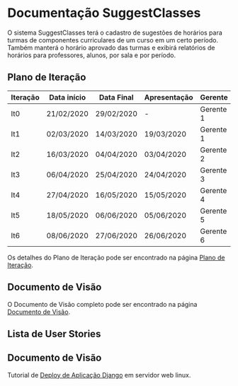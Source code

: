 # Documentação SuggestClasses

O sistema SuggestClasses terá o cadastro de sugestões de horários para turmas de componentes curriculares
de um curso em um certo período. Também manterá o horário aprovado das turmas e exibirá relatórios de
horários para professores, alunos, por sala e por período.

## Plano de Iteração

Iteração | Data início | Data Final | Apresentação | Gerente
-------- | ----------- | ---------- | ------------ | -------
It0      | 21/02/2020  | 29/02/2020 | -            | Gerente 1
It1      | 02/03/2020  | 14/03/2020 | 19/03/2020   | Gerente 1
It2      | 16/03/2020  | 04/04/2020 | 03/04/2020   | Gerente 2
It3      | 06/04/2020  | 25/04/2020 | 24/04/2020   | Gerente 3
It4      | 27/04/2020  | 16/05/2020 | 15/05/2020   | Gerente 4
It5      | 18/05/2020  | 06/06/2020 | 05/06/2020   | Gerente 5
It6      | 08/06/2020  | 27/06/2020 | 26/06/2020   | Gerente 6

Os detalhes do Plano de Iteração pode ser encontrado na página [Plano de Iteração](PlanoIteracao.md).

## Documento de Visão

O Documento de Visão completo pode ser encontrado na página [Documento de Visão](DocVisao.md).

## Lista de User Stories

## Documento de Visão

Tutorial de [Deploy de Aplicação Django](deploy.md) em servidor web linux.

